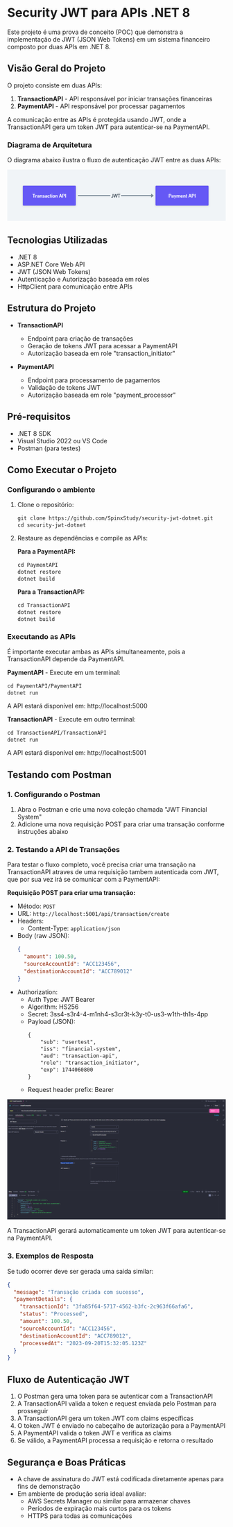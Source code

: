 # Security JWT para APIs .NET 8

Este projeto é uma prova de conceito (POC) que demonstra a implementação de JWT (JSON Web Tokens) em um sistema financeiro composto por duas APIs em .NET 8.

## Visão Geral do Projeto

O projeto consiste em duas APIs:

1. **TransactionAPI** - API responsável por iniciar transações financeiras
2. **PaymentAPI** - API responsável por processar pagamentos

A comunicação entre as APIs é protegida usando JWT, onde a TransactionAPI gera um token JWT para autenticar-se na PaymentAPI.

### Diagrama de Arquitetura

O diagrama abaixo ilustra o fluxo de autenticação JWT entre as duas APIs:

![Diagrama de Fluxo JWT](images/jwt-flow-diagram.png)

## Tecnologias Utilizadas

- .NET 8
- ASP.NET Core Web API
- JWT (JSON Web Tokens)
- Autenticação e Autorização baseada em roles
- HttpClient para comunicação entre APIs

## Estrutura do Projeto

- **TransactionAPI**
  - Endpoint para criação de transações
  - Geração de tokens JWT para acessar a PaymentAPI
  - Autorização baseada em role "transaction_initiator"

- **PaymentAPI**
  - Endpoint para processamento de pagamentos
  - Validação de tokens JWT
  - Autorização baseada em role "payment_processor"

## Pré-requisitos

- .NET 8 SDK
- Visual Studio 2022 ou VS Code
- Postman (para testes)

## Como Executar o Projeto

### Configurando o ambiente

1. Clone o repositório:
   ```
   git clone https://github.com/SpinxStudy/security-jwt-dotnet.git
   cd security-jwt-dotnet
   ```

2. Restaure as dependências e compile as APIs:

   **Para a PaymentAPI:**
   ```
   cd PaymentAPI
   dotnet restore
   dotnet build
   ```

   **Para a TransactionAPI:**
   ```
   cd TransactionAPI
   dotnet restore
   dotnet build
   ```

### Executando as APIs

É importante executar ambas as APIs simultaneamente, pois a TransactionAPI depende da PaymentAPI.

**PaymentAPI** - Execute em um terminal:
```
cd PaymentAPI/PaymentAPI
dotnet run
```
A API estará disponível em: http://localhost:5000

**TransactionAPI** - Execute em outro terminal:
```
cd TransactionAPI/TransactionAPI
dotnet run
```
A API estará disponível em: http://localhost:5001

## Testando com Postman

### 1. Configurando o Postman

1. Abra o Postman e crie uma nova coleção chamada "JWT Financial System"
2. Adicione uma nova requisição POST para criar uma transação conforme instruções abaixo

### 2. Testando a API de Transações

Para testar o fluxo completo, você precisa criar uma transação na TransactionAPI atraves de uma requisição tambem autenticada com JWT, que por sua vez irá se comunicar com a PaymentAPI:

**Requisição POST para criar uma transação:**
- Método: `POST`
- URL: `http://localhost:5001/api/transaction/create`
- Headers:
  - Content-Type: `application/json`
- Body (raw JSON):
  ```json
  {
    "amount": 100.50,
    "sourceAccountId": "ACC123456",
    "destinationAccountId": "ACC789012"
  }
  ```
- Authorization:
    - Auth Type: JWT Bearer
    - Algorithm: HS256
    - Secret: 3ss4-s3r4-4-m1nh4-s3cr3t-k3y-t0-us3-w1th-th1s-4pp
    - Payload (JSON):
        ```
        {
            "sub": "usertest",
            "iss": "financial-system",
            "aud": "transaction-api",
            "role": "transaction_initiator",
            "exp": 1744060800 
        }
        ```
    - Request header prefix: Bearer

![Visao Completa do Postman](images/complete-test-postman.png)


A TransactionAPI gerará automaticamente um token JWT para autenticar-se na PaymentAPI.

### 3. Exemplos de Resposta

Se tudo ocorrer deve ser gerada uma saida similar:

```json
{
  "message": "Transação criada com sucesso",
  "paymentDetails": {
    "transactionId": "3fa85f64-5717-4562-b3fc-2c963f66afa6",
    "status": "Processed",
    "amount": 100.50,
    "sourceAccountId": "ACC123456",
    "destinationAccountId": "ACC789012",
    "processedAt": "2023-09-20T15:32:05.123Z"
  }
}
```

## Fluxo de Autenticação JWT

1. O Postman gera uma token para se autenticar com a TransactionAPI 
2. A TransactionAPI valida a token e request enviada pelo Postman para prosseguir
3. A TransactionAPI gera um token JWT com claims específicas
4. O token JWT é enviado no cabeçalho de autorização para a PaymentAPI
5. A PaymentAPI valida o token JWT e verifica as claims
6. Se válido, a PaymentAPI processa a requisição e retorna o resultado

## Segurança e Boas Práticas

- A chave de assinatura do JWT está codificada diretamente apenas para fins de demonstração
- Em ambiente de produção seria ideal avaliar:
  - AWS Secrets Manager ou similar para armazenar chaves
  - Períodos de expiração mais curtos para os tokens
  - HTTPS para todas as comunicações